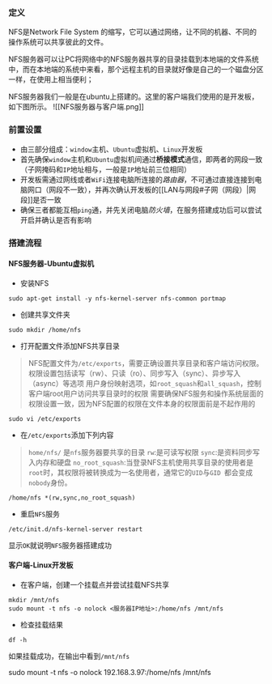 ### 定义
NFS是Network File System 的缩写，它可以通过网络，让不同的机器、不同的操作系统可以共享彼此的文件。

NFS服务器可以让PC将网络中的NFS服务器共享的目录挂载到本地端的文件系统中，而在本地端的系统中来看，那个远程主机的目录就好像是自己的一个磁盘分区一样，在使用上相当便利；

NFS服务器我们一般是在ubuntu上搭建的。这里的客户端我们使用的是开发板，如下图所示。
![[NFS服务器与客户端.png]]

### 前置设置
- 由三部分组成：`window`主机、`Ubuntu`虚拟机、`Linux`开发板
- 首先确保`window`主机和`Ubuntu`虚拟机间通过**桥接模式**通信，即两者的网段一致（子网掩码和`IP`地址相与，一般是`IP`地址前三位相同）
- 开发板需通过网线或者`WiFi`连接电脑所连接的*路由器*，不可通过直接连接到电脑网口（网段不一致），并再次确认开发板的[[LAN与网段#子网（网段）|网段]]是否一致
- 确保三者都能互相`ping`通，并先关闭电脑*防火墙*，在服务搭建成功后可以尝试开启并确认是否有影响
### 搭建流程
#### NFS服务器-Ubuntu虚拟机
- 安装NFS
```shell
sudo apt-get install -y nfs-kernel-server nfs-common portmap
```

- 创建共享文件夹
```shell
sudo mkdir /home/nfs
```

- 打开配置文件添加NFS共享目录
> NFS配置文件为`/etc/exports`，需要正确设置共享目录和客户端访问权限。
> 权限设置包括读写（rw）、只读（ro）、同步写入（sync）、异步写入（async）等选项
> 用户身份映射选项，如`root_squash`和`all_squash`，控制客户端root用户访问共享目录时的权限
> 需要确保NFS服务和操作系统层面的权限设置一致，因为NFS配置的权限在文件本身的权限面前是不起作用的
```shell
sudo vi /etc/exports
```

- 在`/etc/exports`添加下列内容
> `home/nfs/` 是` nfs `服务器要共享的目录
> `rw`:是可读写权限
> `sync`:是资料同步写入内存和硬盘
> `no_root_squash`:当登录NFS主机使用共享目录的使用者是`root`时，其权限将被转换成为一名使用者，通常它的`UID`与`GID `都会变成 `nobody`身份。
```shell
/home/nfs *(rw,sync,no_root_squash)
```

- 重启`NFS`服务
```shell
/etc/init.d/nfs-kernel-server restart
```
显示`OK`就说明`NFS`服务器搭建成功
#### 客户端-Linux开发板
- 在客户端，创建一个挂载点并尝试挂载NFS共享
```shell
mkdir /mnt/nfs
sudo mount -t nfs -o nolock <服务器IP地址>:/home/nfs /mnt/nfs
```

- 检查挂载结果
```shell
df -h
```
如果挂载成功，在输出中看到`/mnt/nfs`

sudo mount -t nfs -o nolock 192.168.3.97:/home/nfs /mnt/nfs